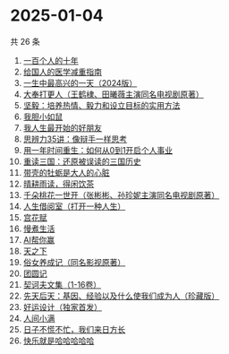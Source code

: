 # 2025-01-04

共 26 条

<!-- BEGIN WEREAD -->
<!-- 最后更新时间 2025-01-04 17:07:42 +0800 -->
1. [一百个人的十年](https://weread.qq.com/web/bookDetail/4bd32c90813ab98f8g015aee)
1. [给国人的医学减重指南](https://weread.qq.com/web/bookDetail/ed1324f0813ab91d5g013e7f)
1. [一生中最高兴的一天（2024版）](https://weread.qq.com/web/bookDetail/3fc328c0813ab899ag016d7c)
1. [大奉打更人（王鹤棣、田曦薇主演同名电视剧原著）](https://weread.qq.com/web/bookDetail/72432c2071c4a37d72460a5)
1. [坚毅：培养热情、毅力和设立目标的实用方法](https://weread.qq.com/web/bookDetail/ebb32110813ab987bg01218f)
1. [我胆小如鼠](https://weread.qq.com/web/bookDetail/276323e0813ab90a5g0144d7)
1. [我人生最开始的好朋友](https://weread.qq.com/web/bookDetail/d5432980813ab96fbg0196e0)
1. [思辨力35讲：像辩手一样思考](https://weread.qq.com/web/bookDetail/cf132e10813ab92e9g018088)
1. [用一年时间重生：如何从0到1开启个人事业](https://weread.qq.com/web/bookDetail/4513245071a0f66b451eadc)
1. [重读三国：还原被误读的三国历史](https://weread.qq.com/web/bookDetail/b0232a30813ab986ag011255)
1. [带壳的牡蛎是大人的心脏](https://weread.qq.com/web/bookDetail/d3732c70813ab7d40g016625)
1. [晴耕雨读，得闲饮茶](https://weread.qq.com/web/bookDetail/e39320b0813ab8447g0133f8)
1. [千朵桃花一世开（张彬彬、孙珍妮主演同名电视剧原著）](https://weread.qq.com/web/bookDetail/02032650813ab6be2g0179d9)
1. [人生借阅室（打开一种人生）](https://weread.qq.com/web/bookDetail/1a232a10813ab7ca1g017111)
1. [宫花赋](https://weread.qq.com/web/bookDetail/2d932800813ab97d4g0169ab)
1. [慢煮生活](https://weread.qq.com/web/bookDetail/e02324f072253196e021d5d)
1. [AI帮你赢](https://weread.qq.com/web/bookDetail/07032c90813ab9854g013829)
1. [天之下](https://weread.qq.com/web/bookDetail/4de326a0721770aa4de95f4)
1. [俗女养成记（同名影视原著）](https://weread.qq.com/web/bookDetail/d2932250813ab6b25g010b64)
1. [团圆记](https://weread.qq.com/web/bookDetail/b64323c0813ab9595g0181f0)
1. [契诃夫文集（1-16卷）](https://weread.qq.com/web/bookDetail/f6532c4071d82aeef6505a8)
1. [先天后天：基因、经验以及什么使我们成为人（珍藏版）](https://weread.qq.com/web/bookDetail/79432dc0725515d0794e709)
1. [好运设计（独家首发）](https://weread.qq.com/web/bookDetail/6ef32e40813ab8e9bg014638)
1. [人间小满](https://weread.qq.com/web/bookDetail/61132970813ab7438g015540)
1. [日子不慌不忙，我们来日方长](https://weread.qq.com/web/bookDetail/16232390813ab73dfg015636)
1. [快乐就是哈哈哈哈哈](https://weread.qq.com/web/bookDetail/0c632db0813ab708ag0170b2)
<!-- END WEREAD -->